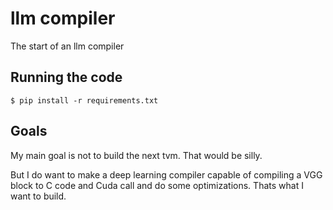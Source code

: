 # llm compiler
The start of an llm compiler

## Running the code
```
$ pip install -r requirements.txt
```

## Goals

My main goal is not to build the next tvm. That would be silly.

But I do want to make a deep learning compiler capable of compiling a VGG block to C code and Cuda call and do some optimizations. Thats what I want to build.